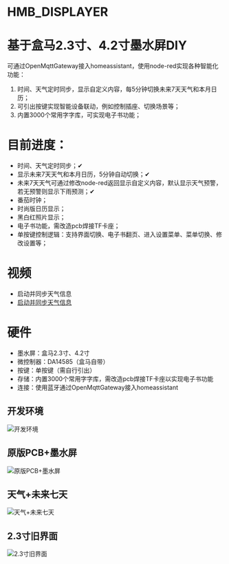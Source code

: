 # HMB_DISPLAYER
# 基于盒马2.3寸、4.2寸墨水屏DIY

可通过OpenMqttGateway接入homeassistant，使用node-red实现各种智能化功能：
1. 时间、天气定时同步，显示自定义内容，每5分钟切换未来7天天气和本月日历；
2. 可引出按键实现智能设备联动，例如控制插座、切换场景等；
3. 内置3000个常用字字库，可实现电子书功能；


# 目前进度：
* 时间、天气定时同步；✔
* 显示未来7天天气和本月日历，5分钟自动切换；✔
* 未来7天天气可通过修改node-red返回显示自定义内容，默认显示天气预警，若无预警则显示下雨预测；✔
* 番茄时钟；
* 时尚版日历显示；
* 黑白红照片显示；
* 电子书功能，需改造pcb焊接TF卡座；
* 单按键控制逻辑：支持界面切换、电子书翻页、进入设置菜单、菜单切换、修改设置等；


# 视频

* 启动并同步天气信息
* [启动并同步天气信息](./PIC/复位和天气同步.mp4)


# 硬件
- 墨水屏：盒马2.3寸、4.2寸
- 微控制器：DA14585（盒马自带）
- 按键：单按键（需自行引出）
- 存储：内置3000个常用字字库，需改造pcb焊接TF卡座以实现电子书功能
- 连接：使用蓝牙通过OpenMqttGateway接入homeassistant

## 开发环境
![开发环境](./PIC/开发环境.jpg)
## 原版PCB+墨水屏
![原版PCB+墨水屏](./PIC/原版PCB+墨水屏.jpg)
## 天气+未来七天
![天气+未来七天](./PIC/天气+未来七天.jpg)
## 2.3寸旧界面
![2.3寸旧界面](./PIC/2.3寸旧界面.jpg)



